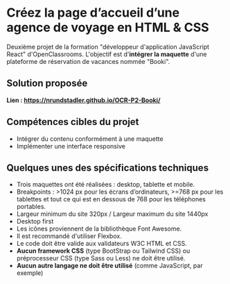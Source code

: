 # Créez la page d’accueil d’une agence de voyage en HTML & CSS

Deuxième projet de la formation "développeur d'application JavaScript React" d'OpenClassrooms. L'objectif est d'**intégrer la maquette** d'une plateforme de
réservation de vacances nommée "Booki".

## Solution proposée

**Lien : https://nrundstadler.github.io/OCR-P2-Booki/**

## Compétences cibles du projet

- Intégrer du contenu conformément à une maquette
- Implémenter une interface responsive

## Quelques unes des spécifications techniques

- Trois maquettes ont été réalisées : desktop, tablette et mobile.
- Breakpoints : >1024 px pour les écrans d’ordinateurs, >=768 px pour les tablettes et tout ce qui est en dessous de 768 pour les téléphones portables.
- Largeur minimum du site 320px / Largeur maximum du site 1440px
- Desktop first
- Les icônes proviennent de la bibliothèque Font Awesome.
- Il est recommandé d'utiliser Flexbox.
- Le code doit être valide aux validateurs W3C HTML et CSS.
- **Aucun framework CSS** (type BootStrap ou Tailwind CSS) ou préprocesseur CSS (type Sass ou Less) ne doit être utilisé.
- **Aucun autre langage ne doit être utilisé** (comme JavaScript, par exemple)
